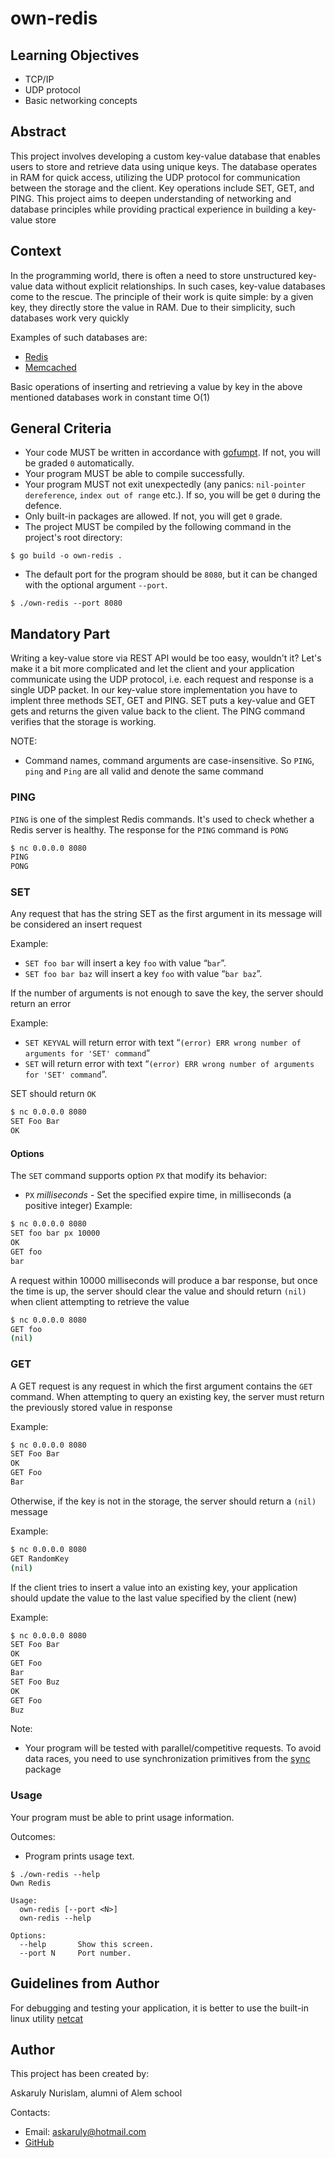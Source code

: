 # own-redis

## Learning Objectives

- TCP/IP
- UDP protocol
- Basic networking concepts

## Abstract

This project involves developing a custom key-value database that enables users to store and retrieve data using unique keys.
The database operates in RAM for quick access, utilizing the UDP protocol for communication between the storage and the client.
Key operations include SET, GET, and PING. This project aims to deepen understanding of networking and database principles while providing practical experience in building a key-value store

## Context

In the programming world, there is often a need to store unstructured key-value data without explicit relationships. In such cases, key-value databases come to the rescue. The principle of their work is quite simple: by a given key, they directly store the value in RAM. Due to their simplicity, such databases work very quickly

Examples of such databases are:
- [Redis](https://redis.io/)
- [Memcached](https://memcached.org/)

Basic operations of inserting and retrieving a value by key in the above mentioned databases work in constant time O(1)

## General Criteria

- Your code MUST be written in accordance with [gofumpt](https://github.com/mvdan/gofumpt). If not, you will be graded `0` automatically.
- Your program MUST be able to compile successfully.
- Your program MUST not exit unexpectedly (any panics: `nil-pointer dereference`, `index out of range` etc.). If so, you will be get `0` during the defence.
- Only built-in packages are allowed. If not, you will get `0` grade.
- The project MUST be compiled by the following command in the project's root directory:
```shell
$ go build -o own-redis .
```
- The default port for the program should be `8080`, but it can be changed with the optional argument `--port`.
```shell
$ ./own-redis --port 8080
```

## Mandatory Part

Writing a key-value store via REST API would be too easy, wouldn't it? Let's make it a bit more complicated and let the client and your application communicate using the UDP protocol, i.e. each request and response is a single UDP packet. In our key-value store implementation you have to implent three methods SET, GET and PING. SET puts a key-value and GET gets and returns the given value back to the client. The PING command verifies that the storage is working.

NOTE:
- Command names, command arguments are  case-insensitive. So `PING`, `ping` and `Ping` are all valid and denote the same command

### PING

`PING` is one of the simplest Redis commands. It's used to check whether a Redis server is healthy. The response for the `PING` command is `PONG`
```sh
$ nc 0.0.0.0 8080
PING
PONG
```

### SET

Any request that has the string SET as the first argument in its message will be considered an insert request

Example:
- `SET foo bar` will insert a key `foo` with value “`bar`”.
- `SET foo bar baz` will insert a key `foo` with value “`bar baz`”.

If the number of arguments is not enough to save the key, the server should return an error

Example:
- `SET KEYVAL` will return error with text “`(error) ERR wrong number of arguments for 'SET' command`”
- `SET` will return error with text “`(error) ERR wrong number of arguments for 'SET' command`”.

SET should return `OK`

```sh
$ nc 0.0.0.0 8080
SET Foo Bar
OK
```
#### Options
The `SET` command supports option `PX` that modify its behavior:
- `PX` _milliseconds_ - Set the specified expire time, in milliseconds (a positive integer)
Example:
```sh
$ nc 0.0.0.0 8080
SET foo bar px 10000
OK
GET foo
bar
```
A request within 10000 milliseconds will produce a bar response, but once the time is up, the server should clear the value and should return `(nil)` when client attempting to retrieve the value
```sh
$ nc 0.0.0.0 8080
GET foo
(nil)
```
### GET

A GET request is any request in which the first argument contains the `GET` command. When attempting to query an existing key, the server must return the previously stored value in response

Example:
```sh
$ nc 0.0.0.0 8080
SET Foo Bar
OK
GET Foo
Bar
```

Otherwise, if the key is not in the storage, the server should return a `(nil)` message

Example:
```sh
$ nc 0.0.0.0 8080
GET RandomKey
(nil)
```

If the client tries to insert a value into an existing key, your application should update the value to the last value specified by the client (new)

Example:
```sh
$ nc 0.0.0.0 8080
SET Foo Bar
OK
GET Foo
Bar
SET Foo Buz
OK
GET Foo
Buz
```

Note:
- Your program will be tested with parallel/competitive requests. To avoid data races, you need to use synchronization primitives from the [sync](https://pkg.go.dev/sync) package

### Usage
Your program must be able to print usage information.

Outcomes:

- Program prints usage text.

```shell
$ ./own-redis --help
Own Redis

Usage:
  own-redis [--port <N>]
  own-redis --help

Options:
  --help       Show this screen.
  --port N     Port number.
```

## Guidelines from Author

For debugging and testing your application, it is better to use the built-in linux utility [netcat](https://www.commandlinux.com/man-page/man1/nc.1.html)

## Author

This project has been created by:

Askaruly Nurislam, alumni of Alem school

Contacts:
- Email: [askaruly@hotmail.com](mailto:askaruly@hotmail.com)
- [GitHub](https://github.com/darwin939/)